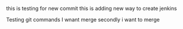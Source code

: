 
this is testing for new commit
this is adding new way to create jenkins

Testing git commands
 I wnant merge 
secondly i want to merge


